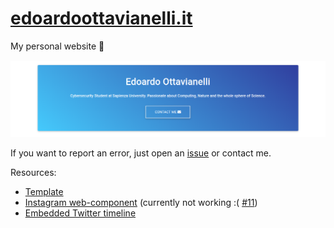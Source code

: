 # [edoardoottavianelli.it](https://www.edoardoottavianelli.it)

My personal website 💙

![wallpaper](https://github.com/edoardottt/edoardoottavianelli.it/blob/master/images/wallpaper.png)


If you want to report an error, just open an [issue](https://github.com/edoardottt/edoardoottavianelli.it/issues) or contact me.


Resources:

   - [Template](https://mdbootstrap.com)
   - [Instagram web-component](https://github.com/ptkdev-components/webcomponent-instagram-widget) (currently not working :( [#11](https://github.com/ptkdev-components/webcomponent-instagram-widget/issues/11))
   - [Embedded Twitter timeline](https://developer.twitter.com/en/docs/twitter-for-websites/timelines/overview)
